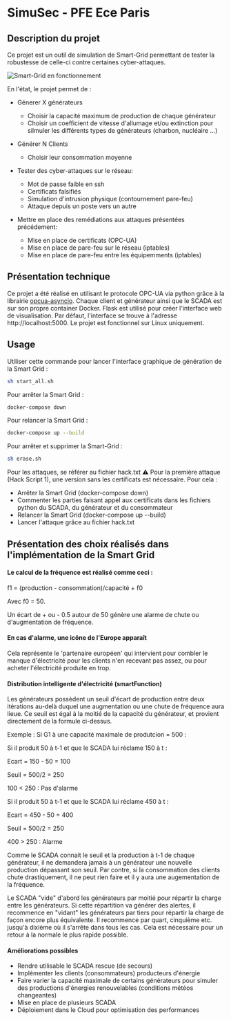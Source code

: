 # SimuSec - PFE Ece Paris

## Description du projet

Ce projet est un outil de simulation de Smart-Grid permettant de tester la robustesse de celle-ci contre certaines cyber-attaques.

![Smart-Grid en fonctionnement](https://s10.gifyu.com/images/Hnet-image97594f3d00dbdce8.gif)

En l'état, le projet permet de :
+ Génerer X générateurs
	 + Choisir la capacité maximum de production de chaque générateur
	 + Choisir un coefficient de vitesse d'allumage et/ou extinction pour silmuler les différents types de générateurs (charbon, nucléaire ...)
+ Générer N Clients
	* Choisir leur consommation moyenne

+ Tester des cyber-attaques sur le réseau:
	* Mot de passe faible en ssh
	* Certificats falsifiés
	* Simulation d'intrusion physique (contournement pare-feu)
	* Attaque depuis un poste vers un autre

+ Mettre en place des remédiations aux attaques présentées précédement:
	* Mise en place de certificats (OPC-UA)
	* Mise en place de pare-feu sur le réseau (iptables)
	* Mise en place de pare-feu entre les équipemments (iptables)

## Présentation technique

Ce projet a été réalisé en utilisant le protocole OPC-UA via python grâce à la librairie [opcua-asyncio](https://github.com/FreeOpcUa/opcua-asyncio). Chaque client et générateur ainsi que le SCADA est sur son propre container Docker. Flask est utilisé pour créer l'interface web de visualisation. Par défaut, l'interface se trouve à l'adresse http://localhost:5000. Le projet est fonctionnel sur Linux uniquement. 

## Usage

Utiliser cette commande pour lancer l'interface graphique de génération de la Smart Grid :

```bash
sh start_all.sh
```

Pour arrêter la Smart Grid :

```bash
docker-compose down
```
Pour relancer la Smart Grid :

```bash
docker-compose up --build
```

Pour arrêter et supprimer la Smart-Grid :

```bash
sh erase.sh
```

Pour les attaques, se référer au fichier hack.txt ⚠️ Pour la première attaque (Hack Script 1), une version sans les certificats est nécessaire. Pour cela :
+ Arrêter la Smart Grid (docker-compose down)
+ Commenter les parties faisant appel aux certificats dans les fichiers python du SCADA, du générateur et du consommateur
+ Relancer la Smart Grid (docker-compose up --build)
+ Lancer l'attaque grâce au fichier hack.txt

## Présentation des choix réalisés dans l'implémentation de la Smart Grid

#### Le calcul de la fréquence est réalisé comme ceci :

f1 = (production - consommation)/capacité + f0 

Avec f0 = 50. 

Un écart de + ou - 0.5 autour de 50 génère une alarme de chute ou d'augmentation de fréquence.

#### En cas d'alarme, une icône de l'Europe apparaît

Cela représente le 'partenaire européen' qui intervient pour combler le manque d'électricité pour les clients n'en recevant pas assez, ou pour acheter l'électricité produite en trop.

#### Distribution intelligente d'électricité (smartFunction)

Les générateurs possèdent un seuil d'écart de production entre deux itérations au-delà duquel une augmentation ou une chute de fréquence aura lieue. Ce seuil est égal à la moitié de la capacité du générateur, et provient directement de la formule ci-dessus. 

Exemple : Si G1 à une capacité maximale de produtcion = 500 :

Si il produit 50 à t-1 et que le SCADA lui réclame 150 à t :

Ecart = 150 - 50 = 100

Seuil = 500/2 = 250

100 < 250 : Pas d'alarme 

Si il produit 50 à t-1 et que le SCADA lui réclame 450 à t :

Ecart = 450 - 50 = 400

Seuil = 500/2 = 250

400 > 250 : Alarme

Comme le SCADA connait le seuil et la production à t-1 de chaque générateur, il ne demandera jamais à un générateur une nouvelle production dépassant son seuil. Par contre, si la consommation des clients chute drastiquement, il ne peut rien faire et il y aura une augementation de la fréquence.

Le SCADA "vide" d'abord les générateurs par moitié pour répartir la charge entre les générateurs. Si cette répartition va générer des alertes, il recommence en "vidant" les générateurs par tiers pour répartir la charge de façon encore plus équivalente. Il recommence par quart, cinquième etc. jusqu'à dixième où il s'arrête dans tous les cas. Cela est nécessaire pour un retour à la normale le plus rapide possible.

#### Améliorations possibles

* Rendre utilisable le SCADA rescue (de secours)
* Implémenter les clients (consommateurs) producteurs d'énergie
* Faire varier la capacité maximale de certains générateurs pour simuler des productions d'énergies renouvelables (conditions météos changeantes)
* Mise en place de plusieurs SCADA
* Déploiement dans le Cloud pour optimisation des performances

